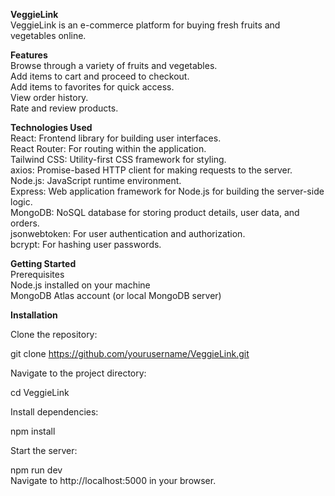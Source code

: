 **VeggieLink**  
VeggieLink is an e-commerce platform for buying fresh fruits and vegetables online.

**Features**  
Browse through a variety of fruits and vegetables.  
Add items to cart and proceed to checkout.  
Add items to favorites for quick access.  
View order history.  
Rate and review products.  

**Technologies Used**  
React: Frontend library for building user interfaces.  
React Router: For routing within the application.  
Tailwind CSS: Utility-first CSS framework for styling.  
axios: Promise-based HTTP client for making requests to the server.  
Node.js: JavaScript runtime environment.  
Express: Web application framework for Node.js for building the server-side logic.  
MongoDB: NoSQL database for storing product details, user data, and orders.  
jsonwebtoken: For user authentication and authorization.  
bcrypt: For hashing user passwords.  

**Getting Started**  
Prerequisites  
Node.js installed on your machine  
MongoDB Atlas account (or local MongoDB server)  

**Installation**  

Clone the repository:   

git clone https://github.com/yourusername/VeggieLink.git  

Navigate to the project directory:  

cd VeggieLink  

Install dependencies:  

npm install   

Start the server:  

npm run dev  
Navigate to http://localhost:5000 in your browser.  
